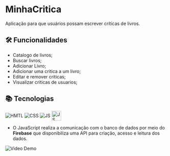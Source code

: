 # MinhaCritica
Aplicação para que usuários possam escrever críticas de livros.

## 🛠️ Funcionalidades
- Catalogo de livros;
- Buscar livros;
- Adicionar Livro;
- Adicionar uma critica a um livro;
- Editar e remover criticas;
- Visualizar criticas de usuarios;

## 📚 Tecnologias
<img align="center" alt="HMTL" src="https://img.shields.io/badge/HTML5-E34F26?style=for-the-badge&logo=html5&logoColor=white"> <img align="center" alt="CSS" src="https://img.shields.io/badge/CSS3-1572B6?style=for-the-badge&logo=css3&logoColor=white"> <img align="center" alt="JS" src="https://img.shields.io/badge/JavaScript-F7DF1E?style=for-the-badge&logo=javascript&logoColor=black"> <img align="center" alt="JS" src="https://cms-assets.tutsplus.com/cdn-cgi/image/width=850/uploads/users/48/posts/32126/image/firebase_logo.jpg" height="30px"> 

- O JavaScript realiza a comunicação com o banco de dados por meio do **Firebase** que disponibiliza uma API para criação, acesso e leitura dos dados.

![Video Demo](https://github.com/camilavitoriacosta/MinhaCritica/blob/master/src/videodemonstrativo.gif)
